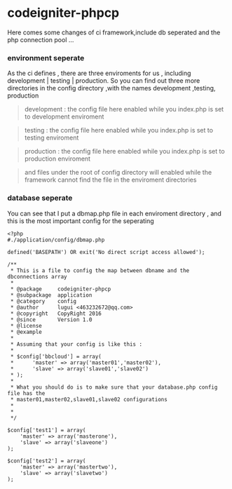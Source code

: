 # codeigniter-phpcp
Here comes some changes of ci framework,include db seperated and the php connection pool ...

### environment seperate
As the ci defines , there are three enviroments for us , including development | testing | production.
So you can find out three more directories in the config directory ,with the names development ,testing, production
>development : the config file here enabled while you index.php is set to development enviroment

>testing : the config file here enabled while you index.php is set to testing enviroment

>production : the config file here enabled while you index.php is set to production enviroment

>and files under the root of config directory will enabled while the framework cannot find the file in the enviroment directories

### database seperate
You can see that I put a dbmap.php file in each enviroment directory , and this is the most important config for the seperating
```
<?php 
#./application/config/dbmap.php

defined('BASEPATH') OR exit('No direct script access allowed');

/**
 * This is a file to config the map between dbname and the dbconnections array
 *
 * @package 	codeigniter-phpcp
 * @subpackage 	application
 * @category 	config
 * @author 		lugui <463232672@qq.com> 
 * @copyright 	CopyRight 2016
 * @since 		Version 1.0
 * @license
 * @example 
 * 
 * Assuming that your config is like this :
 * 
 * $config['bbcloud'] = array(
 * 		'master' => array('master01','master02'),
 * 		'slave' => array('slave01','slave02')
 * );
 *
 * What you should do is to make sure that your database.php config file has the 
 * master01,master02,slave01,slave02 configurations
 * 
 * 
 */

$config['test1'] = array(
	'master' => array('masterone'),
	'slave' => array('slaveone')
);

$config['test2'] = array(
	'master' => array('mastertwo'),
	'slave' => array('slavetwo')
);

```
